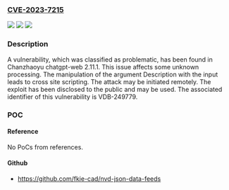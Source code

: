 ### [CVE-2023-7215](https://cve.mitre.org/cgi-bin/cvename.cgi?name=CVE-2023-7215)
![](https://img.shields.io/static/v1?label=Product&message=chatgpt-web&color=blue)
![](https://img.shields.io/static/v1?label=Version&message=%3D%202.11.1%20&color=brighgreen)
![](https://img.shields.io/static/v1?label=Vulnerability&message=CWE-79%20Cross%20Site%20Scripting&color=brighgreen)

### Description

A vulnerability, which was classified as problematic, has been found in Chanzhaoyu chatgpt-web 2.11.1. This issue affects some unknown processing. The manipulation of the argument Description with the input <image src onerror=prompt(document.domain)> leads to cross site scripting. The attack may be initiated remotely. The exploit has been disclosed to the public and may be used. The associated identifier of this vulnerability is VDB-249779.

### POC

#### Reference
No PoCs from references.

#### Github
- https://github.com/fkie-cad/nvd-json-data-feeds

